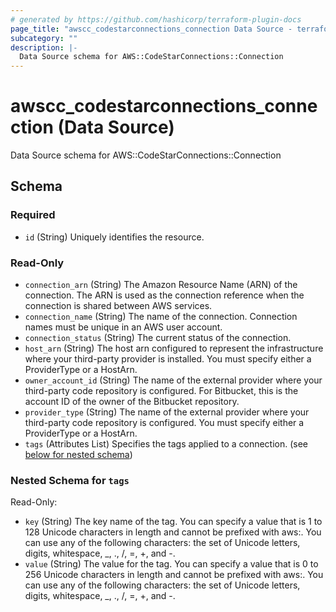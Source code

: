 ```yaml
---
# generated by https://github.com/hashicorp/terraform-plugin-docs
page_title: "awscc_codestarconnections_connection Data Source - terraform-provider-awscc"
subcategory: ""
description: |-
  Data Source schema for AWS::CodeStarConnections::Connection
---
```


# awscc_codestarconnections_connection (Data Source)

Data Source schema for AWS::CodeStarConnections::Connection



<!-- schema generated by tfplugindocs -->
## Schema

### Required

- `id` (String) Uniquely identifies the resource.

### Read-Only

- `connection_arn` (String) The Amazon Resource Name (ARN) of the  connection. The ARN is used as the connection reference when the connection is shared between AWS services.
- `connection_name` (String) The name of the connection. Connection names must be unique in an AWS user account.
- `connection_status` (String) The current status of the connection.
- `host_arn` (String) The host arn configured to represent the infrastructure where your third-party provider is installed. You must specify either a ProviderType or a HostArn.
- `owner_account_id` (String) The name of the external provider where your third-party code repository is configured. For Bitbucket, this is the account ID of the owner of the Bitbucket repository.
- `provider_type` (String) The name of the external provider where your third-party code repository is configured. You must specify either a ProviderType or a HostArn.
- `tags` (Attributes List) Specifies the tags applied to a connection. (see [below for nested schema](#nestedatt--tags))

<a id="nestedatt--tags"></a>
### Nested Schema for `tags`

Read-Only:

- `key` (String) The key name of the tag. You can specify a value that is 1 to 128 Unicode characters in length and cannot be prefixed with aws:. You can use any of the following characters: the set of Unicode letters, digits, whitespace, _, ., /, =, +, and -.
- `value` (String) The value for the tag. You can specify a value that is 0 to 256 Unicode characters in length and cannot be prefixed with aws:. You can use any of the following characters: the set of Unicode letters, digits, whitespace, _, ., /, =, +, and -.
